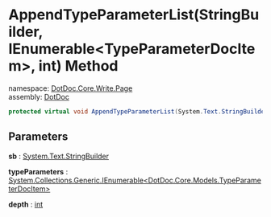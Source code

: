 ﻿# AppendTypeParameterList\(StringBuilder, IEnumerable\<TypeParameterDocItem\>, int\) Method

namespace: [DotDoc\.Core\.Write\.Page](../../DotDoc.Core.Write.Page.md)<br />
assembly: [DotDoc](../../../DotDoc.md)



```csharp
protected virtual void AppendTypeParameterList(System.Text.StringBuilder sb ,System.Collections.Generic.IEnumerable<DotDoc.Core.Models.TypeParameterDocItem> typeParameters ,int depth = 2);
```

## Parameters

__sb__ : [System\.Text\.StringBuilder](https://docs.microsoft.com/dotnet/api/System.Text.StringBuilder)



__typeParameters__ : [System\.Collections\.Generic\.IEnumerable\<DotDoc\.Core\.Models\.TypeParameterDocItem\>](https://docs.microsoft.com/dotnet/api/System.Collections.Generic.IEnumerable-1)



__depth__ : [int](https://docs.microsoft.com/dotnet/api/System.Int32)



